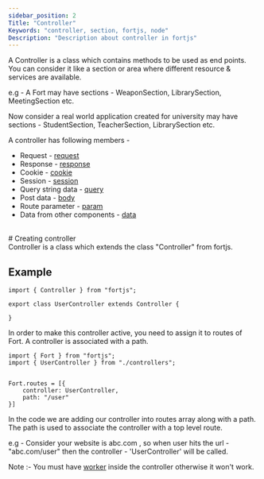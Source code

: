 ```yaml
---
sidebar_position: 2
Title: "Controller"
Keywords: "controller, section, fortjs, node"
Description: "Description about controller in fortjs"
---
```


A Controller is a class which contains methods to be used as end points.  You can consider it like a section or area where different resource & services are available.

e.g - A Fort may have sections - WeaponSection, LibrarySection, MeetingSection etc. 

Now consider a real world application created for university may have sections - StudentSection, TeacherSection, LibrarySection etc.

A controller has following members - 

* Request - [request](/tutorial/http-request)
* Response - [response](/tutorial/http-response)
* Cookie - [cookie](/tutorial/cookie)
* Session - [session](/tutorial/session)
* Query string data - [query](/tutorial/query)
* Post data - [body](/tutorial/body)
* Route parameter -  [param](/tutorial/param)
* Data from other components - [data](/tutorial/data)

<br/>
# Creating controller

<br/>
Controller is a class which extends the class "Controller" from fortjs.


## Example

```
import { Controller } from "fortjs";

export class UserController extends Controller {
   
}
```

In order to make this controller active, you need to assign it to routes of Fort. A controller is associated with a path.

```
import { Fort } from "fortjs";
import { UserController } from "./controllers";


Fort.routes = [{
    controller: UserController,
    path: "/user"
}]

```

In the code we are adding our controller into routes array along  with a path. The path is used to associate the controller with a top level route.

e.g - Consider your website is abc.com , so when user hits the url - "abc.com/user" then the controller - 'UserController' will be called. 

Note :- You must have [worker](/tutorial/worker) inside the controller otherwise it won't work.